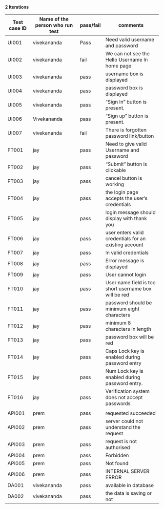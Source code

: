 **2 Iterations**

| Test case ID | Name of the person  who run test | pass/fail | comments                                              |
|--------------|----------------------------------|-----------|-------------------------------------------------------|
|     UI001    |              vivekananda         |     Pass  |           Need valid username and password            |
|     UI002    |              vivekananda         |     fail  |    We can not see the Hello Username  In home page    |
|     UI003    |              vivekananda         |     pass  |               username box is displayed               |
|     UI004    |              vivekananda         |     pass  |                password box is displayed              |
|     UI005    |              vivekananda         |    pass   |              “Sign In” button is present.             |
|     UI006    |             Vivekananda          |    pass   |              “Sign up” button is present.             |
|     UI007    |             vivekananda          |    fail   |        There is forgotten password link/button        |
|     FT001    |                jay               |    pass   |        Need to give valid Username and password       |
|     FT002    |                 jay              |    pass   |              “Submit” button is clickable             |
|     FT003    |                jay               |    pass   |                cancel button is working               |
|     FT004    |                jay               |    pass   |      the login page accepts the user’s credentials    |
|     FT005    |                jay               |    pass   |      login message should display with thank you      |
|     FT006    |                jay               |    pass   | user enters valid credentials for an existing account |
|     FT007    |                jay               |    pass   |                 In valid  credentials                 |
|     FT008    |                jay               |    pass   |  Error message is displayed                           |
|     FT009    |                jay               |    pass   |                   User cannot login                   |
|     FT010    |                jay               |    pass   | User name field is too short username box will be red |
|     FT011    |                jay               |    pass   |      password should be minimum eight characters      |
|     FT012    |                jay               |    pass   |            minimum 8 characters in length             |
|     FT013    |                jay               |    pass   |               password box will be red                |
|     FT014    |                jay               |    pass   |     Caps Lock key is enabled during password entry    |
|     FT015    |                jay               |    pass   |     Num Lock key is enabled during password entry.    |
|     FT016    |                jay               |    pass   |     Verification system does not accept passwords     |
|              |                                  |           |                                                       |
|    API001    |               prem               |    pass   |                  requested succeeded                  |
|    API002    |               prem               |    pass   |        server could not understand the request        |
|    API003    |               prem               |    pass   |               request is not authorised               |
|    API004    |               prem               |    pass   |                       Forbidden                       |
|    API005    |               prem               |    pass   |                       Not found                       |
|    API006    |               prem               |    pass   |                 INTERNAL SERVER ERROR                 |         |                                  |           |                                                       |
|     DA001    |            vivekananda           |    pass   |                 available in database                 |
|     DA002    |            vivekananda           |    pass   |                the data is saving or not              |

